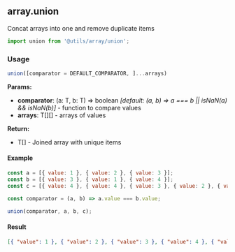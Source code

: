 ## array.union

Concat arrays into one and remove duplicate items

```javascript
import union from '@utils/array/union';
```

### Usage

```javascript
union([comparator = DEFAULT_COMPARATOR, ]...arrays)
```

**Params:**

* **comparator**: (a: T, b: T) => boolean _[default: (a, b) => a === b || isNaN(a) && isNaN(b)]_ - function to compare values
* **arrays**: T[][] - arrays of values

**Return:**

* T[] - Joined array with unique items

#### Example

```javascript
const a = [{ value: 1 }, { value: 2 }, { value: 3 }];
const b = [{ value: 3 }, { value: 1 }, { value: 4 }];
const c = [{ value: 4 }, { value: 4 }, { value: 3 }, { value: 2 }, { value: 5 }];

const comparator = (a, b) => a.value === b.value;

union(comparator, a, b, c);
```

#### Result

```json
[{ "value": 1 }, { "value": 2 }, { "value": 3 }, { "value": 4 }, { "value": 5 }]
```